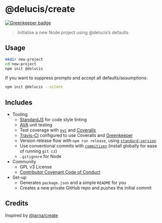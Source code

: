 # @delucis/create

[![Greenkeeper badge](https://badges.greenkeeper.io/delucis/delucis-create.svg)](https://greenkeeper.io/)

> Initialise a new Node project using @delucis’s defaults

## Usage

```sh
mkdir new-project
cd new-project
npm init @delucis
```

If you want to suppress prompts and accept all defaults/assumptions:

```sh
npm init @delucis --silent
```

## Includes

- Tooling
  - [StandardJS](https://standardjs.com/) for code style linting
  - [AVA](https://github.com/avajs/ava) unit testing
  - Test coverage with [`nyc`](https://github.com/istanbuljs/nyc) and [Coveralls](https://coveralls.io/)
  - [Travis-CI](https://travis-ci.com/) configured to use Coveralls and [Greenkeeper](https://greenkeeper.io/) 
  - Version release flow with `npm run release`, using [`standard-version`](https://github.com/conventional-changelog/standard-version)
  - Use conventional commits with [`commitizen`](http://commitizen.github.io/cz-cli/) (install globally for ease of running `git cz`)
  - `.gitignore` for Node
- Community
  - GPL v3 License
  - [Contributor Covenant Code of Conduct](https://www.contributor-covenant.org/)
- Set-up
  - Generates `package.json` and a simple `README` for you
  - Creates a new private GitHub repo and pushes the initial commit

## Credits

Inspired by [@iarna/create](https://github.com/iarna/iarna-create/)
